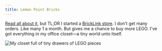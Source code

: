 ```yaml
---
title: Lemon Point Bricks
---
```


[Read all about it](/blog/the-year-of-lego/), but TL;DR I started a [BrickLink store](https://store.bricklink.com/samwarnick). I don't get many orders. Like many 1 a month. But gives me a chance to buy more LEGO. I've got everything in my office closet—a tiny world unto itself.

![My closet full of tiny drawers of LEGO pieces](/media/IMG_7526.jpeg)
